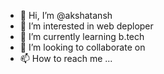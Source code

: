 - 👋 Hi, I’m @akshatansh
- 👀 I’m interested in web deploper 
- 🌱 I’m currently learning b.tech
- 💞️ I’m looking to collaborate on 
- 📫 How to reach me ...

<!---
akshatansh/akshatansh is a ✨ special ✨ repository because its `README.md` (this file) appears on your GitHub profile.
You can click the Preview link to take a look at your changes.
--->
